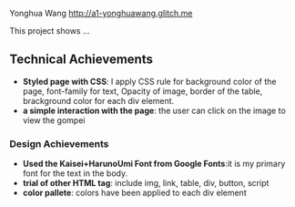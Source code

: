 
Yonghua Wang 
http://a1-yonghuawang.glitch.me

This project shows ...

## Technical Achievements
- **Styled page with CSS**: I apply CSS rule for background color of the page, font-family for text, Opacity of image, border of the table, brackground color for each div element.
- **a simple interaction with the page**: the user can click on the image to view the gompei


### Design Achievements
- **Used the Kaisei+HarunoUmi Font from Google Fonts**:it is my primary font for the text in the body.
- **trial of other HTML tag**: include img, link, table, div, button, script
- **color pallete**: colors have been applied to each div element
